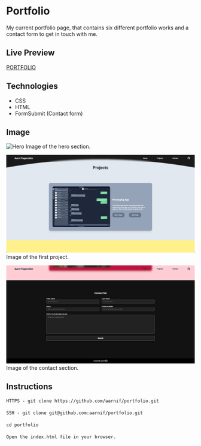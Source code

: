 # Portfolio

My current portfolio page, that contains six different portfolio works and a contact form to get in touch with me.

## Live Preview

[PORTFOLIO](https://aarnif.github.io/portfolio/)

## Technologies

- CSS
- HTML
- FormSubmit (Contact form)

## Image

![Hero](images/hero.png)
Image of the hero section.

![Project Card](images/first-project.png)
Image of the first project.

![Contact](images/contact.png)
Image of the contact section.

## Instructions

```
HTTPS - git clone https://github.com/aarnif/portfolio.git

SSH - git clone git@github.com:aarnif/portfolio.git

cd portfolio

Open the index.html file in your browser.
```
